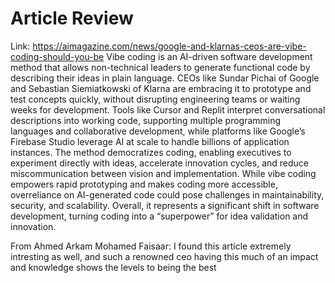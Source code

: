 # Article Review

Link: https://aimagazine.com/news/google-and-klarnas-ceos-are-vibe-coding-should-you-be
Vibe coding is an AI-driven software development method that allows non-technical leaders to generate functional code by describing their ideas in plain language. CEOs like Sundar Pichai of Google and Sebastian Siemiatkowski of Klarna are embracing it to prototype and test concepts quickly, without disrupting engineering teams or waiting weeks for development. Tools like Cursor and Replit interpret conversational descriptions into working code, supporting multiple programming languages and collaborative development, while platforms like Google’s Firebase Studio leverage AI at scale to handle billions of application instances. The method democratizes coding, enabling executives to experiment directly with ideas, accelerate innovation cycles, and reduce miscommunication between vision and implementation. While vibe coding empowers rapid prototyping and makes coding more accessible, overreliance on AI-generated code could pose challenges in maintainability, security, and scalability. Overall, it represents a significant shift in software development, turning coding into a “superpower” for idea validation and innovation.


From Ahmed Arkam Mohamed Faisaar: I found this article extremely intresting as well, and such a renowned ceo having this much of an impact and knowledge shows the levels to being the best
